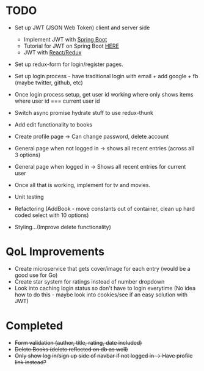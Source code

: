 # TODO
+ Set up JWT (JSON Web Token) client and server side
  + Implement JWT with [Spring Boot](https://github.com/gothinkster/spring-boot-realworld-example-app)
  + Tutorial for JWT on Spring Boot [HERE](https://auth0.com/blog/implementing-jwt-authentication-on-spring-boot/)
  + JWT with [React/Redux](https://github.com/gothinkster/react-redux-realworld-example-app)
+ Set up redux-form for login/register pages.
+ Set up login process - have traditional login with email + add google + fb (maybe twitter, github, etc)
+ Once login process setup, get user id working where only shows items where user id === current user id
+ Switch async promise hydrate stuff to use redux-thunk
+ Add edit functionality to books
+ Create profile page -> Can change password, delete account

+ General page when not logged in -> shows all recent entries (across all 3 options)
+ General page when logged in -> Shows all recent entries for current user
+ Once all that is working, implement for tv and movies.
+ Unit testing
+ Refactoring (AddBook - move constants out of container, clean up hard coded select with 10 options)
+ Styling...(Improve delete functionality)

# QoL Improvements
+ Create microservice that gets cover/image for each entry (would be a good use for Go)
+ Create star system for ratings instead of number dropdown
+ Look into caching login status so don't have to login everytime (No idea how to do this - maybe look into cookies/see if an easy solution with JWT)

# Completed
+ ~~Form validation (author, title, rating, date included)~~
+ ~~Delete Books (delete reflected on db as well)~~
+ ~~Only show log in/sign up side of navbar if not logged in -> Have profile link instead?~~